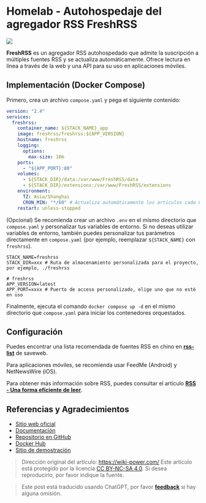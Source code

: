 # Homelab - Autohospedaje del agregador RSS FreshRSS

![](https://img.wiki-power.com/d/wiki-media/img/202304102312005.png)

**FreshRSS** es un agregador RSS autohospedado que admite la suscripción a múltiples fuentes RSS y se actualiza automáticamente. Ofrece lectura en línea a través de la web y una API para su uso en aplicaciones móviles.

## Implementación (Docker Compose)

Primero, crea un archivo `compose.yaml` y pega el siguiente contenido:

```yaml title="compose.yaml"
version: "2.4"
services:
  freshrss:
    container_name: ${STACK_NAME}_app
    image: freshrss/freshrss:${APP_VERSION}
    hostname: freshrss
    logging:
      options:
        max-size: 10m
    ports:
      - "${APP_PORT}:80"
    volumes:
      - ${STACK_DIR}/data:/var/www/FreshRSS/data
      - ${STACK_DIR}/extensions:/var/www/FreshRSS/extensions
    environment:
      TZ: Asia/Shanghai
      CRON_MIN: "*/60" # Actualiza automáticamente los artículos cada 60 minutos
    restart: unless-stopped
```

(Opcional) Se recomienda crear un archivo `.env` en el mismo directorio que `compose.yaml` y personalizar tus variables de entorno. Si no deseas utilizar variables de entorno, también puedes personalizar tus parámetros directamente en `compose.yaml` (por ejemplo, reemplazar `${STACK_NAME}` con `freshrss`).

```dotenv title=".env"
STACK_NAME=freshrss
STACK_DIR=xxx # Ruta de almacenamiento personalizada para el proyecto, por ejemplo, ./freshrss

# freshrss
APP_VERSION=latest
APP_PORT=xxxx # Puerto de acceso personalizado, elige uno que no esté en uso
```

Finalmente, ejecuta el comando `docker compose up -d` en el mismo directorio que `compose.yaml` para iniciar los contenedores orquestados.

## Configuración

Puedes encontrar una lista recomendada de fuentes RSS en chino en [**rss-list**](https://github.com/saveweb/rss-list) de saveweb.

Para aplicaciones móviles, se recomienda usar FeedMe (Android) y NetNewsWire (iOS).

Para obtener más información sobre RSS, puedes consultar el artículo [**RSS - Una forma eficiente de leer**](https://wiki-power.com/RSS-%E9%AB%98%E6%95%88%E7%8E%87%E7%9A%84%E9%98%85%E8%AF%BB%E6%96%B9%E5%BC%8F/).

## Referencias y Agradecimientos

- [Sitio web oficial](https://freshrss.org)
- [Documentación](https://github.com/FreshRSS/FreshRSS/tree/edge/Docker#docker-compose)
- [Repositorio en GitHub](https://github.com/FreshRSS/FreshRSS)
- [Docker Hub](https://hub.docker.com/r/freshrss/freshrss)
- [Sitio de demostración](https://demo.freshrss.org/i/?rid=64342708bf322)

> Dirección original del artículo: <https://wiki-power.com/>
> Este artículo está protegido por la licencia [CC BY-NC-SA 4.0](https://creativecommons.org/licenses/by/4.0/deed.zh). Si desea reproducirlo, por favor indique la fuente.

> Este post está traducido usando ChatGPT, por favor [**feedback**](https://github.com/linyuxuanlin/Wiki_MkDocs/issues/new) si hay alguna omisión.